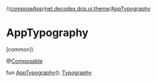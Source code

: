 //[composeApp](../../index.md)/[net.decodex.dcp.ui.theme](index.md)/[AppTypography](-app-typography.md)

# AppTypography

[common]\

@[Composable](https://developer.android.com/reference/kotlin/androidx/compose/runtime/Composable.html)

fun [AppTypography](-app-typography.md)(): [Typography](https://developer.android.com/reference/kotlin/androidx/compose/material3/Typography.html)
